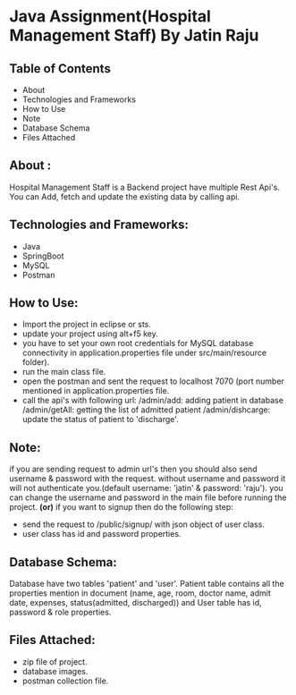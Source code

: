 # Java Assignment(Hospital Management Staff) By Jatin Raju
## Table of Contents

- About
- Technologies and Frameworks
- How to Use
- Note
- Database Schema
- Files Attached


## About :
Hospital Management Staff is a Backend project have multiple Rest Api's. You can Add, fetch and update the existing data by calling api.

## Technologies and Frameworks:
- Java
- SpringBoot
- MySQL
- Postman

## How to Use:
- Import the project in eclipse or sts.
- update your project using alt+f5 key.
- you have to set your own root credentials for MySQL database connectivity in application.properties 
file under src/main/resource folder). 
- run the main class file.
- open the postman and sent the request to localhost 7070 (port number mentioned in application.properties 
file.
- call the api's with following url:
	/admin/add: adding patient in database
	/admin/getAll: getting the list of admitted patient
	/admin/dishcarge: update the status of patient to 'discharge'.

## Note: 
if you are sending request to admin url's then you should also send username & password with the request. without username and password it will not authenticate you.(default username: 'jatin' & password: 'raju'). 
you can change the username and password in the main file before running the project.
**(or)**
if you want to signup then do the following step:
- send the request to /public/signup/ with json object of user class.
- user class has id and password properties.

## Database Schema:
Database have two tables 'patient' and 'user'. Patient table contains all the properties mention in document (name, age, room, doctor name, admit date, expenses, status(admitted, discharged)) 
and User table has id, password & role properties.

## Files Attached:
- zip file of project.
- database images.
- postman collection file.

	
